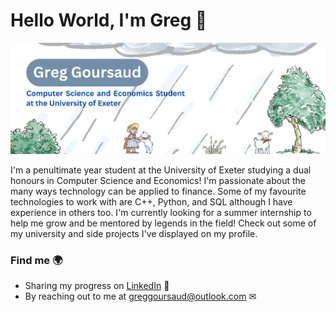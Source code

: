 # Hello World, I'm Greg 👋

![Alt text](https://github.com/greggoursaud/greggoursaud/blob/main/Greg%20Goursaud%20(1700%20x%20600%20px).png?raw=true)

I'm a penultimate year student at the University of Exeter studying a dual honours in Computer Science and Economics! I'm passionate about the many ways technology can be applied to finance. Some of my favourite technologies to work with are C++, Python, and SQL although I have experience in others too. I'm currently looking for a summer internship to help me grow and be mentored by legends in the field! Check out some of my university and side projects I've displayed on my profile.

### Find me 🌍
- Sharing my progress on <a href="https://www.linkedin.com/in/gregorygoursaud/">LinkedIn</a> 💼
- By reaching out to me at greggoursaud@outlook.com ✉ 

<!--
**greggoursaud/greggoursaud** is a ✨ _special_ ✨ repository because its `README.md` (this file) appears on your GitHub profile.

Here are some ideas to get you started:

- 🔭 I’m currently working on ...
- 🌱 I’m currently learning ...
- 👯 I’m looking to collaborate on ...
- 🤔 I’m looking for help with ...
- 💬 Ask me about ...
- 📫 How to reach me: ...
- 😄 Pronouns: ...
- ⚡ Fun fact: ...
-->
